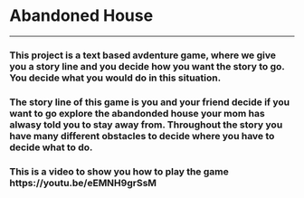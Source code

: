 # Abandoned House
<hr>
<h3>This project is a text based avdenture game, where we give you a story line and you decide how you want the story to go. You decide what you would do in this situation.</h3>
<h3>The story line of this game is you and your friend decide if you want to go explore the abandonded house your mom has alwasy told you to stay away from. Throughout the story you have many different obstacles to decide where you have to decide what to do.</h3>
 
<h3>This is a video to show you how to play the game https://youtu.be/eEMNH9grSsM</h3>
 
